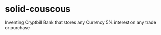 # solid-couscous
Inventing Cryptbill Bank that stores any  Currency 5% interest on any trade or purchase  
